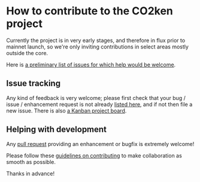 # How to contribute to the CO2ken project

Currently the project is in very early stages, and therefore in flux
prior to mainnet launch, so we're only inviting contributions in
select areas mostly outside the core.

Here is [a preliminary list of issues for which help would be
welcome](https://github.com/search?q=org%3ACO2ken+is%3Aopen+label%3A%22help+wanted%22).

## Issue tracking

Any kind of feedback is very welcome; please first check that your bug
/ issue / enhancement request is not already [listed
here](https://github.com/search?q=org%3ACO2ken+is%3Aopen), and if not
then file a new issue.  There is also [a Kanban project
board](https://github.com/orgs/CO2ken/projects/1).

## Helping with development

Any [pull request](https://help.github.com/articles/using-pull-requests/)
providing an enhancement or bugfix is extremely welcome!

Please follow these
[guidelines on contributing](http://blog.adamspiers.org/2012/11/10/7-principles-for-contributing-patches-to-software-projects/) to make collaboration as smooth as possible.

Thanks in advance!
